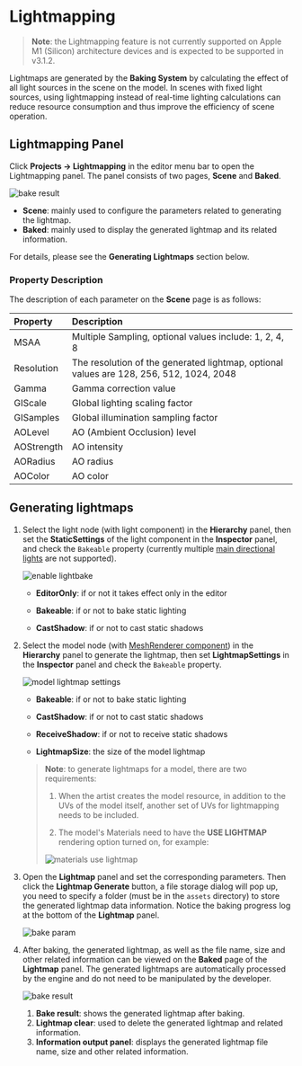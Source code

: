 # Lightmapping

> **Note**: the Lightmapping feature is not currently supported on Apple M1 (Silicon) architecture devices and is expected to be supported in v3.1.2.

Lightmaps are generated by the **Baking System** by calculating the effect of all light sources in the scene on the model. In scenes with fixed light sources, using lightmapping instead of real-time lighting calculations can reduce resource consumption and thus improve the efficiency of scene operation.

## Lightmapping Panel

Click **Projects -> Lightmapping** in the editor menu bar to open the Lightmapping panel. The panel consists of two pages, **Scene** and **Baked**.

![bake result](./lightmap/lightmap-panel.png)

- **Scene**: mainly used to configure the parameters related to generating the lightmap.
- **Baked**: mainly used to display the generated lightmap and its related information.

For details, please see the **Generating Lightmaps** section below.

### Property Description

The description of each parameter on the **Scene** page is as follows:

| Property | Description |
| :--- | :--- |
| MSAA | Multiple Sampling, optional values include: 1, 2, 4, 8 |
| Resolution | The resolution of the generated lightmap, optional values are 128, 256, 512, 1024, 2048 |
| Gamma | Gamma correction value |
| GIScale | Global lighting scaling factor |
| GISamples | Global illumination sampling factor |
| AOLevel | AO (Ambient Occlusion) level |
| AOStrength | AO intensity |
| AORadius | AO radius |
| AOColor | AO color |

## Generating lightmaps

1. Select the light node (with light component) in the **Hierarchy** panel, then set the **StaticSettings** of the light component in the **Inspector** panel, and check the `Bakeable` property (currently multiple [main directional lights](./dir-light.md) are not supported).

    ![enable lightbake](./lightmap/light-bakeable.png)

    - **EditorOnly**: if or not it takes effect only in the editor

    - **Bakeable**: if or not to bake static lighting

    - **CastShadow**: if or not to cast static shadows

2. Select the model node (with [MeshRenderer component](./../../../engine/renderable/model-component.md)) in the **Hierarchy** panel to generate the lightmap, then set **LightmapSettings** in the **Inspector** panel and check the `Bakeable` property.

    ![model lightmap settings](./lightmap/meshrenderer-bakeable.png)

    - **Bakeable**: if or not to bake static lighting

    - **CastShadow**: if or not to cast static shadows

    - **ReceiveShadow**: if or not to receive static shadows

    - **LightmapSize**: the size of the model lightmap

    > **Note**: to generate lightmaps for a model, there are two requirements:
    >
    > 1. When the artist creates the model resource, in addition to the UVs of the model itself, another set of UVs for lightmapping needs to be included.
    > 
    > 2. The model's Materials need to have the **USE LIGHTMAP** rendering option turned on, for example:
    >
    > ![materials use lightmap](./lightmap/materials.png)

3. Open the **Lightmap** panel and set the corresponding parameters. Then click the **Lightmap Generate** button, a file storage dialog will pop up, you need to specify a folder (must be in the `assets` directory) to store the generated lightmap data information. Notice the baking progress log at the bottom of the **Lightmap** panel.

    ![bake param](./lightmap/lightmap-generate.png)

4. After baking, the generated lightmap, as well as the file name, size and other related information can be viewed on the **Baked** page of the **Lightmap** panel. The generated lightmaps are automatically processed by the engine and do not need to be manipulated by the developer.

    ![bake result](./lightmap/lightmap-result.png)

    1. **Bake result**: shows the generated lightmap after baking.
    2. **Lightmap clear**: used to delete the generated lightmap and related information.
    3. **Information output panel**: displays the generated lightmap file name, size and other related information.
 
